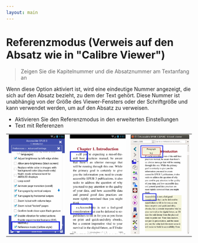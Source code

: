 ```yaml
---
layout: main
---
```


# Referenzmodus (Verweis auf den Absatz wie in &quot;Calibre Viewer&quot;)

> Zeigen Sie die Kapitelnummer und die Absatznummer am Textanfang an

Wenn diese Option aktiviert ist, wird eine eindeutige Nummer angezeigt, die sich auf den Absatz bezieht, zu dem der Text gehört.
Diese Nummer ist unabhängig von der Größe des Viewer-Fensters oder der Schriftgröße und kann verwendet werden, um auf den Absatz zu verweisen.

* Aktivieren Sie den Referenzmodus in den erweiterten Einstellungen
* Text mit Referenzen

||||
|-|-|-|
|![](1.png)|![](3.png)|![](2.png)|

